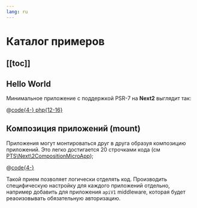 ```yaml
---
lang: ru
---
```


# Каталог примеров

[[toc]]
---


## Hello World
Минимальное приложение с поддержкой PSR-7 на **Next2** выглядит так:

@[code{4-} php{12-16}](../../example/hello-world.php)

## Композиция приложений (mount)

Приложения могут монтироваться друг в друга образуя композицию приложений. Это легко достигается 20 строчками кода (см [PTS\Next\2CompositionMicroApp](https://github.com/alexpts/php-next2/blob/master/src/CompositionMicroApp.php#L15));

@[code{4-}](../../example/mount.php)

Такой прием позволяет логически отделять код. Производить специфическую настройку для каждого приложений отдельно, например добавить для приложения `apiV1` middleware, которая будет реаоизовывать обязательную авторизацию.